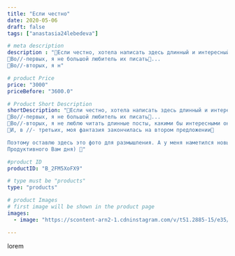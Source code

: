 ```yaml
---
title: "Если честно"
date: 2020-05-06
draft: false
tags: ["anastasia24lebedeva"]

# meta description
description : "🎀Если честно, хотела написать здесь длинный и интересный пост, но решила этого не делать.
🎀Во//-первых, я не большой любитель их писать🙈...
🎀Во//-вторых, я н"

# product Price
price: "3000"
priceBefore: "3600.0"

# Product Short Description
shortDescription: "🎀Если честно, хотела написать здесь длинный и интересный пост, но решила этого не делать.
🎀Во//-первых, я не большой любитель их писать🙈...
🎀Во//-вторых, я не люблю читать длинные посты, какими бы интересными они не были.🤷‍♀️
🎀И, в //- третьих, моя фантазия закончилась на втором предложении🤭

Поэтому оставлю здесь это фото для размышления. А у меня наметился новый проект, который хочу воплотить скорее
Продуктивного Вам дня) 💪"

#product ID
productID: "B_2FM5XoFX9"

# type must be "products"
type: "products"

# product Images
# first image will be shown in the product page
images:
  - image: "https://scontent-arn2-1.cdninstagram.com/v/t51.2885-15/e35/95498772_1055094904860974_6396882233313506838_n.jpg?se=7&tp=1&_nc_ht=scontent-arn2-1.cdninstagram.com&_nc_cat=102&_nc_ohc=FY8fK0iRHVwAX8HE_qh&ccb=7-4&oh=3dd1347fc4d70b5be30ad0da2d7f247a&oe=60846CF0&ig_cache_key=MjMwMzA1MTEzNTkxMjUzMTQ1Mw%3D%3D.2-ccb7-4"

---
```

lorem
